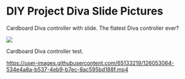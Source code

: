 # DIY Project Diva Slide Pictures

Cardboard Diva controller with slide. The flatest Diva controller ever?

![](./images/NS_Diva_Slide.jpg)

Cardboard Diva controller test.

https://user-images.githubusercontent.com/65133219/126053064-534e4a8a-b537-4eb9-b7ec-8ac595bd188f.mp4

